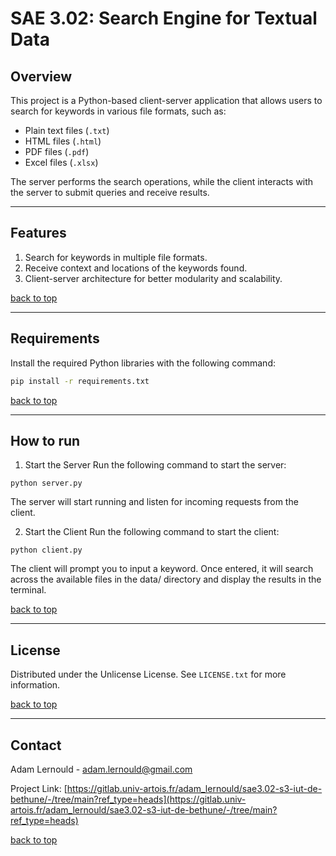 # SAE 3.02: Search Engine for Textual Data

## Overview <a name="Overview-top"></a>
This project is a Python-based client-server application that allows users to search for keywords in various file formats, such as:
- Plain text files (`.txt`)
- HTML files (`.html`)
- PDF files (`.pdf`)
- Excel files (`.xlsx`)

The server performs the search operations, while the client interacts with the server to submit queries and receive results.

---

## Features
1. Search for keywords in multiple file formats.
2. Receive context and locations of the keywords found.
3. Client-server architecture for better modularity and scalability.

[back to top](#Overview-top)


---

## Requirements
Install the required Python libraries with the following command:
```bash
pip install -r requirements.txt
```

[back to top](#Overview-top)

---

## How to run 
1. Start the Server
Run the following command to start the server:

`python server.py`

The server will start running and listen for incoming requests from the client.

2. Start the Client
Run the following command to start the client:

`python client.py`

The client will prompt you to input a keyword. Once entered, it will search across the available files in the data/ directory and display the results in the terminal.

[back to top](#Overview-top)


---

## License

Distributed under the Unlicense License. See `LICENSE.txt` for more information.

[back to top](#Overview-top)

---

## Contact

Adam Lernould - adam.lernould@gmail.com

Project Link: [https://gitlab.univ-artois.fr/adam_lernould/sae3.02-s3-iut-de-bethune/-/tree/main?ref_type=heads](https://gitlab.univ-artois.fr/adam_lernould/sae3.02-s3-iut-de-bethune/-/tree/main?ref_type=heads)

[back to top](#Overview-top)

